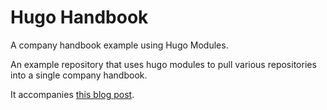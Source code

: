 # Hugo Handbook

A company handbook example using Hugo Modules.

An example repository that uses hugo modules to pull various repositories into a single company handbook.

It accompanies [this blog post](http://darrenparkinson.uk/posts/2020-04-19-hugo-company-handbook/).